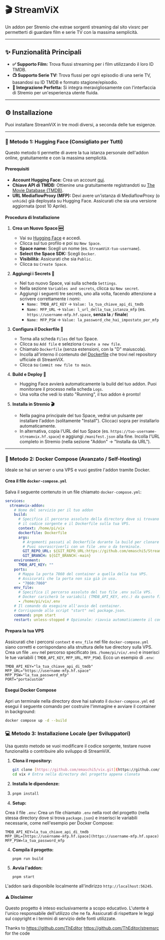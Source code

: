 # 🎬 StreamViX

Un addon per Stremio che estrae sorgenti streaming dal sito vixsrc per permetterti di guardare film e serie TV con la massima semplicità.

---

## ✨ Funzionalità Principali

* **✅ Supporto Film:** Trova flussi streaming per i film utilizzando il loro ID TMDB.
* **📺 Supporto Serie TV:** Trova flussi per ogni episodio di una serie TV, basandosi su ID TMDB e formato stagione/episodio.
* **🔗 Integrazione Perfetta:** Si integra meravigliosamente con l'interfaccia di Stremio per un'esperienza utente fluida.

---

## ⚙️ Installazione

Puoi installare StreamViX in tre modi diversi, a seconda delle tue esigenze.

---

### 🚀 Metodo 1: Hugging Face (Consigliato per Tutti)

Questo metodo ti permette di avere la tua istanza personale dell'addon online, gratuitamente e con la massima semplicità.

#### Prerequisiti

* **Account Hugging Face:** Crea un account [qui](https://huggingface.co/join).
* **Chiave API di TMDB:** Ottienine una gratuitamente registrandoti su [The Movie Database (TMDB)](https://www.themoviedb.org/documentation/api).
* **URL MediaflowProxy (MFP):** Devi avere un'istanza di MediaflowProxy (o `unhide`) già deployata su Hugging Face. Assicurati che sia una versione aggiornata (post 10 Aprile).

#### Procedura di Installazione

1.  **Crea un Nuovo Space 🆕**
    * Vai su [Hugging Face](https://huggingface.co/) e accedi.
    * Clicca sul tuo profilo e poi su `New Space`.
    * **Space name:** Scegli un nome (es. `StreamViX-tuo-username`).
    * **Select the Space SDK:** Scegli `Docker`.
    * **Visibilità:** Assicurati che sia `Public`.
    * Clicca su `Create Space`.

2.  **Aggiungi i Secrets 🔐**
    * Nel tuo nuovo Space, vai sulla scheda `Settings`.
    * Nella sezione `Variables and secrets`, clicca su `New secret`.
    * Aggiungi i seguenti tre secrets, uno alla volta, facendo attenzione a scrivere correttamente i nomi:
        * `Name: TMDB_API_KEY` -> `Value: la_tua_chiave_api_di_tmdb`
        * `Name: MFP_URL` -> `Value: l_url_della_tua_istanza_mfp` (es. `https://username-mfp.hf.space`, **senza la `/` finale**)
        * `Name: MFP_PSW` -> `Value: la_password_che_hai_impostato_per_mfp`

3.  **Configura il Dockerfile 📝**
    * Torna alla scheda `Files` del tuo Space.
    * Clicca su `Add file` e seleziona `Create a new file`.
    * Chiamalo `Dockerfile` (senza estensioni, con la "D" maiuscola).
    * Incolla all'interno il contenuto del [Dockerfile](https://github.com/emaschi5/vix/blob/main/Dockerfile) che trovi nel repository ufficiale di StreamViX.
    * Clicca su `Commit new file to main`.

4.  **Build e Deploy 🚀**
    * Hugging Face avvierà automaticamente la build del tuo addon. Puoi monitorare il processo nella scheda `Logs`.
    * Una volta che vedi lo stato "Running", il tuo addon è pronto!

5.  **Installa in Stremio 🎬**
    * Nella pagina principale del tuo Space, vedrai un pulsante per installare l'addon (solitamente "Install"). Cliccaci sopra per installarlo automaticamente.
    * In alternativa, copia l'URL del tuo Space (es. `https://tuo-username-streamvix.hf.space`) e aggiungi `/manifest.json` alla fine. Incolla l'URL completo in Stremio (nella sezione "Addon" -> "Installa da URL").

---

### 🐳 Metodo 2: Docker Compose (Avanzato / Self-Hosting)

Ideale se hai un server o una VPS e vuoi gestire l'addon tramite Docker.

#### Crea il file `docker-compose.yml`

Salva il seguente contenuto in un file chiamato `docker-compose.yml`:

```yaml
services:
  streamvix-addon:
    # Nome del servizio per il tuo addon
    build:
      # Specifica il percorso assoluto della directory dove si trovano
      # il codice sorgente e il Dockerfile sulla tua VPS.
      context: /home/pi/vix
      dockerfile: Dockerfile
      args:
        # Argomenti passati al Dockerfile durante la build per clonare il repo.
        # Puoi sovrascriverli con un file .env o da terminale.
        GIT_REPO_URL: ${GIT_REPO_URL:https://github.com/emaschi5/StreamViX.git}
        GIT_BRANCH: ${GIT_BRANCH:-main}
    environment:
      TMDB_API_KEY: ""
    ports:
      # Mappa la porta 7860 del container a quella della tua VPS.
      # Assicurati che la porta non sia già in uso.
      - "7860:7860"
    env_file:
      # Specifica il percorso assoluto del tuo file .env sulla VPS.
      # Docker caricherà le variabili (TMDB_API_KEY, etc.) da questo file.
      - /home/pi/vix/.env
    # Il comando da eseguire all'avvio del container.
    # Corrisponde allo script "start" nel package.json.
    command: pnpm start
    restart: unless-stopped # Opzionale: riavvia automaticamente il container.

```
#### Prepara la tua VPS

Assicurati che i percorsi `context` e `env_file` nel file `docker-compose.yml` siano corretti e corrispondano alla struttura delle tue directory sulla VPS.
Crea un file `.env` nel percorso specificato (es. `/home/pi/vix/.env`) e inserisci le tue variabili ( `TMDB_API_KEY`, `MFP_URL`, `MFP_PSW`). Ecco un esempio di `.env`:

```env
TMDB_API_KEY="la_tua_chiave_api_di_tmdb"
MFP_URL="https://username-mfp.hf.space"
MFP_PSW="la_tua_password_mfp"
PORT="portacustom"
```
#### Esegui Docker Compose

Apri un terminale nella directory dove hai salvato il `docker-compose.yml` ed esegui il seguente comando per costruire l'immagine e avviare il container in background:

```bash
docker compose up -d --build
```

### 💻 Metodo 3: Installazione Locale (per Sviluppatori)

Usa questo metodo se vuoi modificare il codice sorgente, testare nuove funzionalità o contribuire allo sviluppo di StreamViX.

1.  **Clona il repository:**

    ```bash
    git clone [https://github.com/emaschi5/vix.git](https://github.com/emaschi5/vix.git) # Assicurati che sia il repository corretto di StreamViX
    cd vix # Entra nella directory del progetto appena clonata
    ```

2.  **Installa le dipendenze:**
3.  
    ```bash
    pnpm install
    ```
4.  **Setup:**

Crea il file `.env`: Crea un file chiamato `.env` nella root del progetto (nella stessa directory dove si trova `package.json`) e inserisci le variabili necessarie, come nell'esempio per Docker Compose:


    TMDB_API_KEY=la_tua_chiave_api_di_tmdb
    MFP_URL=[https://username-mfp.hf.space](https://username-mfp.hf.space)
    MFP_PSW=la_tua_password_mfp

4.  **Compila il progetto:**
    ```
    pnpm run build
    ```
5.  **Avvia l'addon:**
    ```
    pnpm start
    ```
L'addon sarà disponibile localmente all'indirizzo `http://localhost:56245`.


#### ⚠️ Disclaimer

Questo progetto è inteso esclusivamente a scopo educativo. L'utente è l'unico responsabile dell'utilizzo che ne fa. Assicurati di rispettare le leggi sul copyright e i termini di servizio delle fonti utilizzate.


Thanks to https://github.com/ThEditor https://github.com/ThEditor/stremsrc for the code

